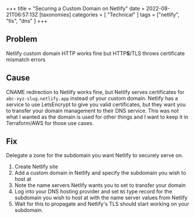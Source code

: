 +++
title = "Securing a Custom Domain on Netlify"
date = 2022-08-21T06:57:13Z
[taxonomies]
categories = [ "Technical" ]
tags = ["netlify", "tls", "dns" ]
+++

## Problem

Netlify custom domain HTTP works fine but HTTP**S**/TLS throws certificate mismatch errors

## Cause

CNAME redirection to Netlify works fine, but Netlify serves certificates for `abc-xyz-slug.netlify.app` instead of your custom domain. Netlify has a service to use LetsEncrypt to give you valid certificates, but they want you to transfer your domain management to their DNS service. This was not what I wanted as the domain is used for other things and I want to keep it in Terraform/AWS for those use cases.

## Fix

Delegate a zone for the subdomain you want Netlify to securely serve on.

1. Create Netlify site
1. Add a custom domain in Netlify and specify the subdomain you wish to host at
1. Note the name servers Netlify wants you to set to transfer your domain
1. Log into your DNS hosting provider and set `NS` type record for the subdomain you wish to host at with the name server values from Netlify
1. Wait for this to propagate and Netlify's TLS should start working on your subdomain.

